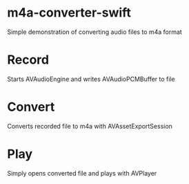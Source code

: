 # m4a-converter-swift
Simple demonstration of converting audio files to m4a format

# Record

Starts AVAudioEngine and writes AVAudioPCMBuffer to file

# Convert

Converts recorded file to m4a with AVAssetExportSession

# Play

Simply opens converted file and plays with AVPlayer
